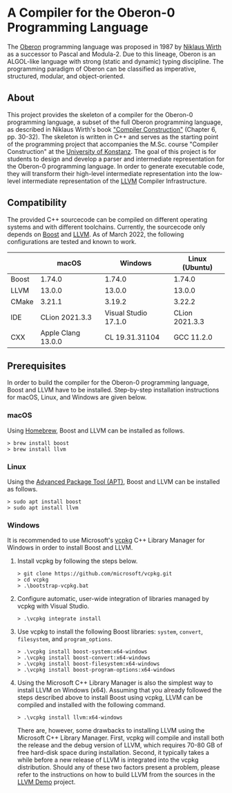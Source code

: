 # A Compiler for the Oberon-0 Programming Language

The [Oberon](https://www.ethoberon.ethz.ch) programming language was proposed in 1987 by
[Niklaus Wirth](https://people.inf.ethz.ch/wirth/) as a successor to Pascal and Modula-2. Due to this lineage, Oberon is
an ALGOL-like language with strong (static and dynamic) typing discipline. The programming paradigm of Oberon can be 
classified as imperative, structured, modular, and object-oriented.

## About

This project provides the skeleton of a compiler for the Oberon-0 programming language, a subset of the full Oberon
programming language, as described in Niklaus Wirth's book
["Compiler Construction"](http://www.ethoberon.ethz.ch/WirthPubl/CBEAll.pdf) (Chapter 6, pp. 30-32). The skeleton is
written in C++ and serves as the starting point of the programming project that accompanies the M.Sc. course "Compiler
Construction" at the [University of Konstanz](https://uni.kn). The goal of this project is for students to design and
develop a parser and intermediate representation for the Oberon-0 programming language. In order to generate executable
code, they will transform their high-level intermediate representation into the low-level intermediate representation of
the [LLVM](http://llvm.org) Compiler Infrastructure.

## Compatibility

The provided C++ sourcecode can be compiled on different operating systems and with different toolchains. Currently, the
sourcecode only depends on [Boost](https://www.boost.org) and [LLVM](https://llvm.org). As of March 2022, the 
following configurations are tested and known to work.

|       | macOS              | Windows              | Linux (Ubuntu) |
|-------|--------------------|----------------------|----------------|
| Boost | 1.74.0             | 1.74.0               | 1.74.0         |
| LLVM  | 13.0.0             | 13.0.0               | 13.0.0         |
| CMake | 3.21.1             | 3.19.2               | 3.22.2         |
| IDE   | CLion 2021.3.3     | Visual Studio 17.1.0 | CLion 2021.3.3 |
| CXX   | Apple Clang 13.0.0 | CL 19.31.31104       | GCC 11.2.0     |

## Prerequisites

In order to build the compiler for the Oberon-0 programming language, Boost and LLVM have to be installed. Step-by-step 
installation instructions for macOS, Linux, and Windows are given below.

### macOS

Using [Homebrew](https://brew.sh), Boost and LLVM can be installed as follows.

```
> brew install boost
> brew install llvm
```

### Linux

Using the [Advanced Package Tool (APT)](https://wiki.debian.org/Apt), Boost and LLVM can be installed as follows.

```
> sudo apt install boost
> sudo apt install llvm
```

### Windows

It is recommended to use Microsoft's [vcpkg](https://github.com/microsoft/vcpkg) C++ Library Manager for Windows in
order to install Boost and LLVM.

1. Install vcpkg by following the steps below.

   ```
   > git clone https://github.com/microsoft/vcpkg.git
   > cd vcpkg
   > .\bootstrap-vcpkg.bat
   ```

2. Configure automatic, user-wide integration of libraries managed by vcpkg with Visual Studio.

   ```
   > .\vcpkg integrate install
   ```

3. Use vcpkg to install the following Boost libraries: `system`, `convert`, `filesystem`, and `program_options`.

   ```
   > .\vcpkg install boost-system:x64-windows
   > .\vcpkg install boost-convert:x64-windows
   > .\vcpkg install boost-filesystem:x64-windows
   > .\vcpkg install boost-program-options:x64-windows
   ```
   
4. Using the Microsoft C++ Library Manager is also the simplest way to install LLVM on Windows (x64). Assuming that you 
   already followed the steps described above to install Boost using vcpkg, LLVM can be compiled and installed with the 
   following command.

   ```
   > .\vcpkg install llvm:x64-windows
   ```

   There are, however, some drawbacks to installing LLVM using the Microsoft C++ Library Manager. First, vcpkg will 
   compile and install both the release and the debug version of LLVM, which requires 70-80 GB of free hard-disk space 
   during installation. Second, it typically takes a while before a new release of LLVM is integrated into the vcpkg 
   distribution. Should any of these two factors present a problem, please refer to the instructions on how to build 
   LLVM from the sources in the [LLVM Demo](dbis/education/llvm-demo:README.md) project.
   
 


